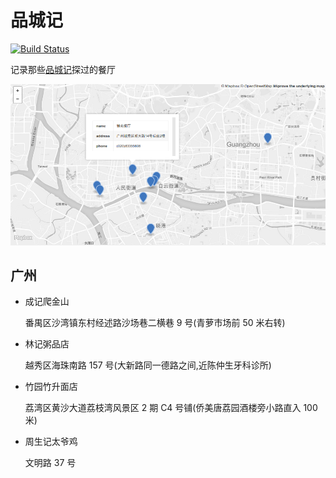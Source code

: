# 品城记

[![Build Status](https://travis-ci.org/haoliangyu/city-taste.svg?branch=master)](https://travis-ci.org/haoliangyu/city-taste)

记录那些[品城记](www.acfun.cn/u/10725427.aspx)探过的餐厅

![map](map.png)

## 广州

* 成记爬金山

  番禺区沙湾镇东村经述路沙场巷二横巷 9 号(青萝市场前 50 米右转)

* 林记粥品店

  越秀区海珠南路 157 号(大新路同一德路之间,近陈仲生牙科诊所)

* 竹园竹升面店

  荔湾区黄沙大道荔枝湾风景区 2 期 C4 号铺(侨美唐荔园酒楼旁小路直入 100 米)

* 周生记太爷鸡

  文明路 37 号
